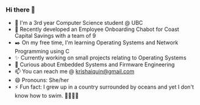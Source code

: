 ### Hi there 👋 


<!-- **krishaiquin/krishaiquin** is a ✨ _special_ ✨ repository because its `README.md` (this file) appears on your GitHub profile.

Here are some ideas to get you started: -->
- 👩 I'm a 3rd year Computer Science student @ UBC
- 🔭 Recently developed an Employee Onboarding Chabot for Coast Capital Savings with a team of 9
- ✒️ On my free time, I'm learning Operating Systems and Network Programming using C
- ✨ Currently working on small projects relating to Operating Systems
- 💬 Curious about Embedded Systems and Firmware Engineering
- 📫 You can reach me @ krishaiquin@gmail.com
- 😄 Pronouns: She/her
- ⚡ Fun fact: I grew up in a country surrounded by oceans and yet I don't know how to swim. 🙅‍♀️🏊‍♀️

<!-- - 👯 I’m looking to collaborate on ...
- 🤔 I’m looking for help with ...
- 💬 Ask me about ... -->




